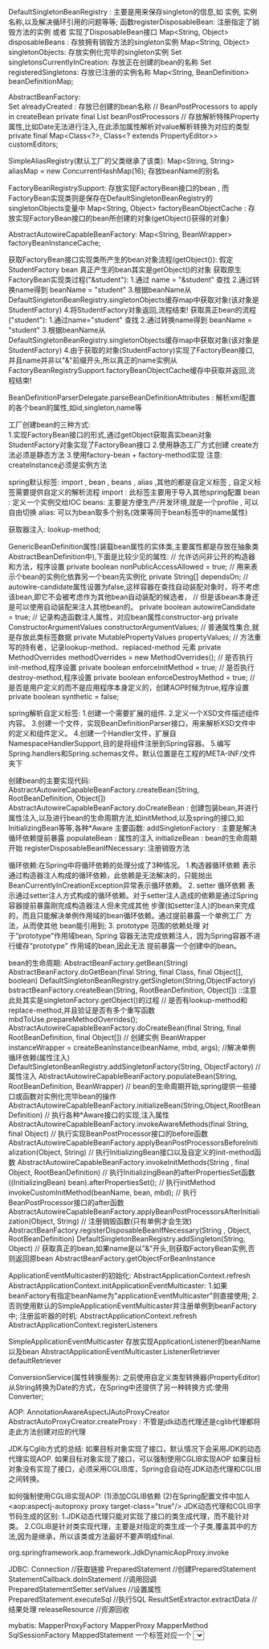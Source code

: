 DefaultSingletonBeanRegistry : 主要是用来保存singleton的信息,如 实例, 实例名称,以及解决循环引用的问题等等;
    函数registerDisposableBean: 注册指定了销毁方法的实例 或者 实现了DisposableBean接口
    Map<String, Object> disposableBeans : 存放拥有销毁方法的singleton实例
    Map<String, Object> singletonObjects: 存放实例化完毕的singleton实例
    Set<String> singletonsCurrentlyInCreation: 存放正在创建的bean的名称
    Set<String> registeredSingletons: 存放已注册的实例名称
    Map<String, BeanDefinition> beanDefinitionMap;
    
AbstractBeanFactory:    
    Set<String> alreadyCreated  : 存放已创建的bean名称
    // BeanPostProcessors to apply in createBean
    private final List<BeanPostProcessor> beanPostProcessors
    //  存放解析特殊Property属性,比如Date无法进行注入,在此添加属性解析对value解析转换为对应的类型
    private final Map<Class<?>, Class<? extends PropertyEditor>> customEditors;
    
SimpleAliasRegistry(默认工厂的父类继承了该类): 
    Map<String, String> aliasMap = new ConcurrentHashMap(16); 存放beanName的别名
    
FactoryBeanRegistrySupport: 存放实现FactoryBean接口的bean , 而FactoryBean实现类则是保存在DefaultSingletonBeanRegistry的singletonObjects变量中
    Map<String, Object> factoryBeanObjectCache : 存放实现FactoryBean接口的bean所创建的对象(getObject()获得的对象)
    
AbstractAutowireCapableBeanFactory:
    Map<String, BeanWrapper> factoryBeanInstanceCache;
    
获取FactoryBean接口实现类所产生的bean对象流程(getObject()):
    假定  <bean id="student" class="com.ws.StudentFactory(实现了FactoryBean接口)"></bean>
    StudentFactory bean 真正产生的bean其实是getObject()的对象
    获取原生FactoryBean实现类过程("&student"):
        1.通过 name = "&student" 查找
        2.通过转换name得到 beanName = "student"
        3.根据beanName从DefaultSingletonBeanRegistry.singletonObjects缓存map中获取对象(该对象是StudentFactory)
        4.将StudentFactory对象返回,流程结束!
    获取真正bean的流程("student"):
        1.通过name="student" 查找
        2.通过转换name得到 beanName = "student"
        3.根据beanName从DefaultSingletonBeanRegistry.singletonObjects缓存map中获取对象(该对象是StudentFactory)
        4.由于获取的对象(StudentFactory)实现了FactoryBean接口,并且name并非以"&"前缀开头,所以真正的name实例从
        FactoryBeanRegistrySupport.factoryBeanObjectCache缓存中获取并返回,流程结束!
        
BeanDefinitionParserDelegate.parseBeanDefinitionAttributes : 解析xml配置的各个bean的属性,如id,singleton,name等

工厂创建bean的三种方式:    
    1.实现FactoryBean接口的形式,通过getObject获取真实bean对象
         <bean id="student" class="provider.spring.bean.StudentFactory"></bean>
         StudentFactory对象实现了FactoryBean接口
    2.使用静态工厂方式创建
        <bean id="factoryStudent" class="provider.spring.bean.FactoryStudent" factory-method="create">
        create方法必须是静态方法
    3.使用factory-bean + factory-method实现
         <bean id="base" class="provider.spring.bean.FactoryStudent"></bean>
         <bean id="testFactoryBean" factory-bean="base" factory-method="createInstance"></bean>
         注意: createInstance必须是实例方法

spring默认标签:
    import , bean , beans , alias ,其他的都是自定义标签 , 自定义标签需要提供自定义的解析流程
    import : 此标签主要用于导入其他spring配置
    bean : 定义一个实例交给IOC
    beans: 主要是方便生产/开发环境,就是一个profile , 可以自由切换
    alias: 可以为bean取多个别名(效果等同于bean标签中的name属性)

获取器注入: lookup-method;

 GenericBeanDefinition属性(装载bean属性的实体类,主要属性都是存放在抽象类AbstractBeanDefinition中),下面是比较少见的属性:
    //  允许访问非公开的构造器和方法，程序设置
    private boolean nonPublicAccessAllowed = true; 
    //  用来表示个bean的实例化依靠另一个bean先实例化
    private String[] dependsOn;
    //  autowire-candidate属性设置为false,这样容器在查找自动装配对象时，将不考虑该bean,即它不会被考虑作为其他bean自动装配的候选者，
    //  但是该bean本身还是可以使用自动装配来注人其他bean的。
    private boolean autowireCandidate = true;
    //  记录构造函数注人属性，对应bean属性constructor-arg
    private ConstructorArgumentValues constructorArgumentValues;
    //  普通属性集合,就是存放<property name="age" value="18"/>此类标签数据
    private MutablePropertyValues propertyValues;
    //  方法重写的持有者，记录lookup-method、replaced-method 元素
    private MethodOverrides methodOverrides = new MethodOverrides();
    //  是否执行init-method,程序设置
    private boolean enforceInitMethod = true;
    //  是否执行destroy-method,程序设置
    private boolean enforceDestroyMethod = true;
    //  是否是用户定义的而不是应用程序本身定义的，创建AOP时候为true,程序设置
    private boolean synthetic = false; 

spring解析自定义标签:
    1.创建一个需要扩展的组件.
    2.定义一个XSD文件描述组件内容。
    3.创建一个文件，实现BeanDefinitionParser接口，用来解析XSD文件中的定义和组件定义。
    4.创建一个Handler文件，扩展自NamespaceHandlerSupport,目的是将组件注册到Spring容器。
    5.编写Spring.handlers和Spring.schemas文件。默认位置是在工程的META-INF/文件夹下
    
创建bean的主要实现代码:    
    AbstractAutowireCapableBeanFactory.createBean(String, RootBeanDefinition, Object[])
    AbstractAutowireCapableBeanFactory.doCreateBean : 创建包装bean,并进行属性注入,以及进行bean的生命周期方法,如initMethod,以及spring的接口,如InitializingBean等等,各种*Aware
        主要函数:   addSingletonFactory : 主要是解决循环依赖提前暴露
                    populateBean  : 属性的注入
                    initializeBean : bean的生命周期开始
                    registerDisposableBeanIfNecessary: 注册销毁方法

循环依赖:在Spring中将循环依赖的处理分成了3种情况。
     1.构造器循环依赖
     表示通过构造器注人构成的循环依赖，此依赖是无法解决的，只能抛出BeanCurrentlyInCreationException异常表示循环依赖。
     2. setter 循环依赖
     表示通过setter注人方式构成的循环依赖。对于setter注人造成的依赖是通过Spring容器提前暴露刚完成构造器注人但未完成其他
     步骤(如setter注人)的bean来完成的，而且只能解决单例作用域的bean循环依赖。通过提前暴露一个单例工厂 方法，从而使其他
     bean能引用到;
     3. prototype 范围的依赖处理
     对于“prototype"作用域bean, Spring 容器无法完成依赖注人，因为Spring容器不进行缓存“prototype" 作用域的bean,因此无法
     提前暴露一个创建中的bean。

bean的生命周期:
    AbstractBeanFactory.getBean(String)
        AbstractBeanFactory.doGetBean(final String, final Class<T>, final Object[], boolean)
            DefaultSingletonBeanRegistry.getSingleton(String,ObjectFactory<?>)
                bstractBeanFactory.createBean(String, RootBeanDefinition, Object[]) ::注意此处其实是singletonFactory.getObject()的过程
                   // 是否有lookup-method和replace-method,并且验证是否有多个重写函数
                   mbdToUse.prepareMethodOverrides();
                   AbstractAutowireCapableBeanFactory.doCreateBean(final String, final RootBeanDefinition, final Object[])
                       // 创建实例  
                       BeanWrapper instanceWrapper = createBeanInstance(beanName, mbd, args);
                       //解决单例循环依赖(属性注入)
                       DefaultSingletonBeanRegistry.addSingletonFactory(String, ObjectFactory<?>)
                       //  属性注入
                       AbstractAutowireCapableBeanFactory.populateBean(String, RootBeanDefinition, BeanWrapper)
                       //  bean的生命周期开始,spring提供一些接口或函数对实例化完毕bean的操作
                       AbstractAutowireCapableBeanFactory.initializeBean(String,Object,RootBeanDefinition)
                            // 执行各种*Aware接口的实现,注入属性
                           AbstractAutowireCapableBeanFactory.invokeAwareMethods(final String, final Object)
                           //  执行实现BeanPostProcessor接口的before函数
                           AbstractAutowireCapableBeanFactory.applyBeanPostProcessorsBeforeInitialization(Object, String)
                           //  执行InitializingBean接口以及自定义的init-method函数
                           AbstractAutowireCapableBeanFactory.invokeInitMethods(String , final Object, RootBeanDefinition)
                               // 执行InitializingBean的afterPropertiesSet函数
                               ((InitializingBean) bean).afterPropertiesSet();
                               //  执行initMethod
                               invokeCustomInitMethod(beanName, bean, mbd);
                           //  执行BeanPostProcessor接口的after函数
                           AbstractAutowireCapableBeanFactory.applyBeanPostProcessorsAfterInitialization(Object, String)
                       //  注册销毁函数(只有单例才会生效)
                       AbstractBeanFactory.registerDisposableBeanIfNecessary(String , Object, RootBeanDefinition)
                DefaultSingletonBeanRegistry.addSingleton(String, Object)
            // 获取真正的bean,如果name是以"&"开头,则获取FactoryBean实例,否则返回原bean
            AbstractBeanFactory.getObjectForBeanInstance

ApplicationEventMulticaster的初始化:
    AbstractApplicationContext.refresh
        AbstractApplicationContext.initApplicationEventMulticaster:
            1.如果beanFactory有指定beanName为"applicationEventMulticaster"则直接使用;
            2.否则使用默认的SimpleApplicationEventMulticaster并注册单例到beanFactory中;
注册监听器的时机:
    AbstractApplicationContext.refresh
        AbstractApplicationContext.registerListeners
        
SimpleApplicationEventMulticaster
    存放实现ApplicationListener的beanName以及bean
    AbstractApplicationEventMulticaster.ListenerRetriever defaultRetriever

ConversionService(属性转换服务):
    之前使用自定义类型转换器(PropertyEditor)从String转换为Date的方式，在Spring中还提供了另一种转换方式:使用Converter;

AOP: AnnotationAwareAspectJAutoProxyCreator
AbstractAutoProxyCreator.createProxy : 不管是jdk动态代理还是cglib代理都将走此方法创建对应的代理

JDK与Cglib方式的总结:
    如果目标对象实现了接口，默认情况下会采用JDK的动态代理实现AOP.
    如果目标对象实现了接口，可以强制使用CGLIB实现AOP
    如果目标对象没有实现了接口，必须采用CGLIB库，Spring会自动在JDK动态代理和CGLIB之间转换。

如何强制使用CGLIB实现AOP:
    (1)添加CGLIB依赖
    (2)在Spring配置文件中加人<aop:aspectj-autoproxy proxy target-class="true"/>
JDK动态代理和CGLIB字节码生成的区别:
    1.JDK动态代理只能对实现了接口的类生成代理，而不能针对类。
    2.CGLIB是针对类实现代理，主要是对指定的类生成一个子类,覆盖其中的方法,因为是继承，所以该类或方法最好不要声明成final.

org.springframework.aop.framework.JdkDynamicAopProxy.invoke

JDBC:
   Connection                               //获取链接
   PreparedStatement                        //创建PreparedStatement
   StatementCallback.doInStatement          //调用回调  
    PreparedStatementSetter.setValues       //设置属性
    PreparedStatement.executeSql            //执行SQL
    ResultSetExtractor.extractData          //结果处理
   releaseResource                          //资源回收
   
mybatis:
    MapperProxyFactory
    MapperProxy
    MapperMethod
    SqlSessionFactory
    MappedStatement                     一个标签对应一个 <select> -> MappedStatement 
    Executor
    ResultHandler
